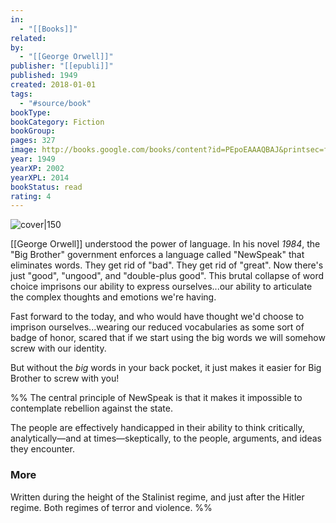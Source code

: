 ```yaml
---
in:
  - "[[Books]]"
related: 
by:
  - "[[George Orwell]]"
publisher: "[[epubli]]"
published: 1949
created: 2018-01-01
tags:
  - "#source/book"
bookType: 
bookCategory: Fiction
bookGroup: 
pages: 327
image: http://books.google.com/books/content?id=PEpoEAAAQBAJ&printsec=frontcover&img=1&zoom=1&edge=curl&source=gbs_api
year: 1949
yearXP: 2002
yearXPL: 2014
bookStatus: read
rating: 4
---
```


![cover|150](http://books.google.com/books/content?id=PEpoEAAAQBAJ&printsec=frontcover&img=1&zoom=1&edge=curl&source=gbs_api)


[[George Orwell]] understood the power of language. In his novel *1984*, the "Big Brother" government enforces a language called "NewSpeak" that eliminates words. They get rid of "bad". They get rid of "great". Now there's just "good", "ungood", and "double-plus good". This brutal collapse of word choice imprisons our ability to express ourselves...our ability to articulate the complex thoughts and emotions we're having.

Fast forward to the today, and who would have thought we'd choose to imprison ourselves...wearing our reduced vocabularies as some sort of badge of honor,  scared that if we start using the big words we will somehow screw with our identity.

But without the *big* words in your back pocket, it just makes it easier for Big Brother to screw with you!

%% 
The central principle of NewSpeak is that it makes it impossible to contemplate rebellion against the state.

The people are effectively handicapped in their ability to think critically, analytically—and at times—skeptically, to the people, arguments, and ideas they encounter. 

### More
Written during the height of the Stalinist regime, and just after the Hitler regime. Both regimes of terror and violence.
%%